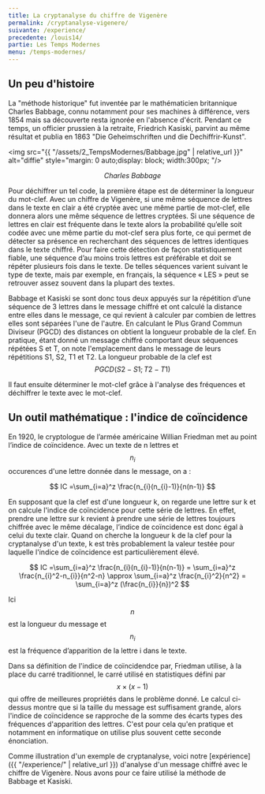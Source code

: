 ```yaml
---
title: La cryptanalyse du chiffre de Vigenère
permalink: /cryptanalyse-vigenere/
suivante: /experience/
precedente: /louis14/
partie: Les Temps Modernes
menu: /temps-modernes/
---
```


## Un peu d'histoire

La "méthode historique" fut inventée par le mathématicien britannique Charles Babbage, connu notamment pour ses machines à différence, vers 1854 mais sa découverte resta ignorée en l'absence d'écrit. Pendant ce temps, un officier prussien à la retraite, Friedrich Kasiski, parvint au même résultat et publia en 1863 "Die Geheimschriften und die Dechiffrir-Kunst".


<img src="{{ "/assets/2_TempsModernes/Babbage.jpg" | relative_url }}" alt="diffie" style="margin: 0 auto;display: block; width:300px; "/>
<p align="center"> <em> Charles Babbage </em> </p>

Pour déchiffrer un tel code, la première étape est de déterminer la longueur du mot-clef. Avec un chiffre de Vigenère, si une même séquence de lettres dans le texte en clair a été cryptée avec une même partie de mot-clef, elle donnera alors une même séquence de lettres cryptées. Si une séquence de lettres en clair est fréquente dans le texte alors la probabilité qu’elle soit codée avec une même partie du mot-clef sera plus forte, ce qui permet de détecter sa présence en recherchant des séquences de lettres identiques dans le texte chiffré. Pour faire cette détection de façon statistiquement fiable, une séquence d’au moins trois lettres est préférable et doit se répéter plusieurs fois dans le texte. De telles séquences varient suivant le type de texte, mais par exemple, en français, la séquence « LES » peut se retrouver assez souvent dans la plupart des textes.

Babbage et Kasiski se sont donc tous deux appuyés sur la répétition d’une séquence de 3 lettres dans le message chiffré et ont calculé la distance entre elles dans le message, ce qui revient à calculer par combien de lettres elles sont séparées l'une de l'autre. En calculant le Plus Grand Commun Diviseur (PGCD) des distances on obtient la longueur probable de la clef.
En pratique, étant donné un message chiffré comportant deux séquences répétées S et T, on note l'emplacement dans le message de leurs répétitions S1, S2, T1 et T2. La longueur probable de la clef est $$ PGCD (S2-S1 ; T2-T1) $$

Il faut ensuite déterminer le mot-clef grâce à l'analyse des fréquences et déchiffrer le texte avec le mot-clef.

## Un outil mathématique : l'indice de coïncidence

En 1920, le cryptologue de l’armée américaine Willian Friedman met au point l’indice de coïncidence. Avec un texte de n lettres et $$ n_{i} $$ occurences d'une lettre donnée dans le message, on a :

$$ IC =\sum_{i=a}^z \frac{n_{i}(n_{i}-1)}{n(n-1)} $$

En supposant que la clef est d'une longueur k, on regarde une lettre sur k et on calcule l'indice de coïncidence pour cette série de lettres. En effet, prendre une lettre sur k revient à prendre une série de lettres toujours chiffrée avec le même décalage, l’indice de coïncidence est donc égal à celui du texte clair. Quand on cherche la longueur k de la clef pour la cryptanalyse d'un texte, k est très probablement la valeur testée pour laquelle l'indice de coïncidence est particulièrement élevé. 

$$ IC =\sum_{i=a}^z \frac{n_{i}(n_{i}-1)}{n(n-1)} = \sum_{i=a}^z \frac{n_{i}^2-n_{i}}{n^2-n} \approx \sum_{i=a}^z \frac{n_{i}^2}{n^2} = \sum_{i=a}^z (\frac{n_{i}}{n})^2 $$


Ici $$ n $$ est la longueur du message et $$ n_{i} $$ est la fréquence d’apparition de la lettre i dans le texte.

Dans sa définition de l'indice de coïncidendce par, Friedman utilise, à la place du carré traditionnel, le carré utilisé en statistiques défini par $$ x \times (x-1) $$ qui offre de meilleures propriétés dans le problème donné. Le calcul ci-dessus montre que si la taille du message est suffisament grande, alors l'indice de coïncidence se rapproche de la somme des écarts types des fréquences d'apparition des lettres. C'est pour cela qu'en pratique et notamment en informatique on utilise plus souvent cette seconde énonciation.

Comme illustration d'un exemple de cryptanalyse, voici notre [expérience]({{ "/experience/" | relative_url }}) d'analyse d'un message chiffré avec le chiffre de Vigenère. Nous avons pour ce faire utilisé la méthode de Babbage et Kasiski.
